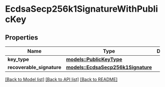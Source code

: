 # EcdsaSecp256k1SignatureWithPublicKey

## Properties

Name | Type | Description | Notes
------------ | ------------- | ------------- | -------------
**key_type** | [**models::PublicKeyType**](PublicKeyType.md) |  | 
**recoverable_signature** | [**models::EcdsaSecp256k1Signature**](EcdsaSecp256k1Signature.md) |  | 

[[Back to Model list]](../README.md#documentation-for-models) [[Back to API list]](../README.md#documentation-for-api-endpoints) [[Back to README]](../README.md)


